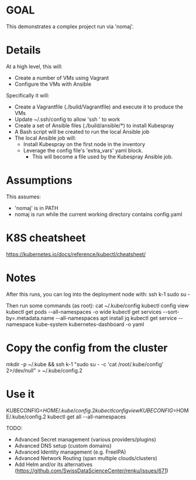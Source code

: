 
# GOAL
This demonstrates a complex project run via 'nomaj'.

# Details
At a high level, this will:
- Create a number of VMs using Vagrant
- Configure the VMs with Ansible

Specifically it will:
- Create a Vagrantfile (./build/Vagrantfile) and execute it to produce the VMs
- Update ~/.ssh/config to allow 'ssh <node-name>' to work
- Create a set of Ansible files (./build/ansible/*) to install Kubespray
- A Bash script will be created to run the local Ansible job
- The local Ansible job will:
  - Install Kubespray on the first node in the inventory
  - Leverage the config file's 'extra_vars' yaml block.
    - This will become a file used by the Kubespray Ansible job.

# Assumptions
This assumes:
- 'nomaj' is in PATH
- nomaj is run while the current working directory contains config.yaml

# K8S cheatsheet
https://kubernetes.io/docs/reference/kubectl/cheatsheet/

# Notes

After this runs, you can log into the deployment node with:
ssh k-1
sudo su -

Then run some commands (as root):
cat ~/.kube/config
kubectl config view
kubectl get pods --all-namespaces -o wide
kubectl get services --sort-by=.metadata.name --all-namespaces
apt  install jq
kubectl get service --namespace kube-system kubernetes-dashboard -o yaml


# Copy the config from the cluster
mkdir -p ~/.kube && ssh k-1 "sudo su - -c 'cat /root/.kube/config' 2>/dev/null" > ~/.kube/config.2
# Use it
KUBECONFIG=$HOME/.kube/config.2 kubectl config view
KUBECONFIG=$HOME/.kube/config.2 kubectl get all --all-namespaces

TODO:
- Advanced Secret management (various providers/plugins)
- Advanced DNS setup (custom domains)
- Advanced Identity management (e.g. FreeIPA)
- Advanced Network Routing (span multiple clouds/clusters)
- Add Helm and/or its alternatives (https://github.com/SwissDataScienceCenter/renku/issues/671)


